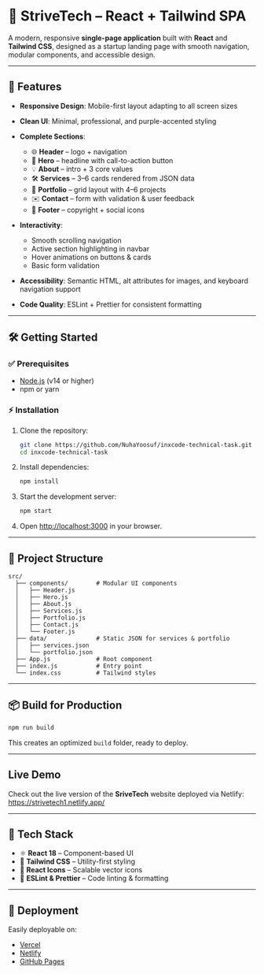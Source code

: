 # 🚀 StriveTech – React + Tailwind SPA

A modern, responsive **single-page application** built with **React** and **Tailwind CSS**, designed as a startup landing page with smooth navigation, modular components, and accessible design.

---

## 📌 Features

* **Responsive Design**: Mobile-first layout adapting to all screen sizes
* **Clean UI**: Minimal, professional, and purple-accented styling
* **Complete Sections**:

  * 🌐 **Header** – logo + navigation
  * 🎯 **Hero** – headline with call-to-action button
  * 💡 **About** – intro + 3 core values
  * 🛠️ **Services** – 3–6 cards rendered from JSON data
  * 📂 **Portfolio** – grid layout with 4–6 projects
  * ✉️ **Contact** – form with validation & user feedback
  * 📌 **Footer** – copyright + social icons
* **Interactivity**:

  * Smooth scrolling navigation
  * Active section highlighting in navbar
  * Hover animations on buttons & cards
  * Basic form validation
* **Accessibility**: Semantic HTML, alt attributes for images, and keyboard navigation support
* **Code Quality**: ESLint + Prettier for consistent formatting

---

## 🛠️ Getting Started

### ✅ Prerequisites

* [Node.js](https://nodejs.org/) (v14 or higher)
* npm or yarn

### ⚡ Installation

1. Clone the repository:

   ```bash
   git clone https://github.com/NuhaYoosuf/inxcode-technical-task.git
   cd inxcode-technical-task
   ```

2. Install dependencies:

   ```bash
   npm install
   ```

3. Start the development server:

   ```bash
   npm start
   ```

4. Open [http://localhost:3000](http://localhost:3000) in your browser.

---

## 📂 Project Structure

```
src/
  ├── components/        # Modular UI components
  │   ├── Header.js
  │   ├── Hero.js
  │   ├── About.js
  │   ├── Services.js
  │   ├── Portfolio.js
  │   ├── Contact.js
  │   └── Footer.js
  ├── data/              # Static JSON for services & portfolio
  │   ├── services.json
  │   └── portfolio.json
  ├── App.js             # Root component
  ├── index.js           # Entry point
  └── index.css          # Tailwind styles
```

---

## 📦 Build for Production

```bash
npm run build
```

This creates an optimized `build` folder, ready to deploy.

---

##  Live Demo

Check out the live version of the **SriveTech** website deployed via Netlify:  
https://strivetech1.netlify.app/

---

## 🧰 Tech Stack

* ⚛️ **React 18** – Component-based UI
* 🎨 **Tailwind CSS** – Utility-first styling
* 🔗 **React Icons** – Scalable vector icons
* 🧹 **ESLint & Prettier** – Code linting & formatting

---

## 🚀 Deployment

Easily deployable on:

* [Vercel](https://vercel.com)
* [Netlify](https://www.netlify.com)
* [GitHub Pages](https://pages.github.com)

